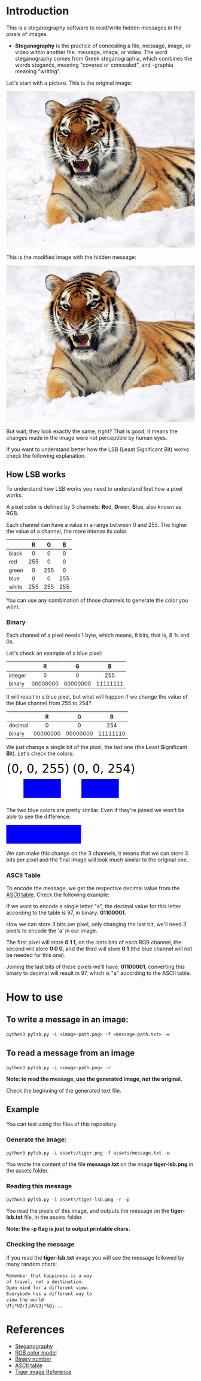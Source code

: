 # Introduction

This is a steganography software to read/write hidden messages in the pixels of images.

* **Steganography** is the practice of concealing a file, message, image, or video within another file, message, image, or video. The word steganography comes from Greek steganographia, which combines the words steganós, meaning "covered or concealed", and -graphia meaning "writing".

Let's start with a picture. This is the original image:

![Tiger](./assets/tiger.png)

This is the modified image with the hidden message:

![Tiger LSB](./assets/tiger-lsb.png)

But wait, they look exactly the same, right? That is good, it means the changes made in the image were not perceptible by human eyes.

If you want to understand better how the LSB (Least Significant Bit) works check the following explanation.

## How LSB works

To understand how LSB works you need to understand first how a pixel works.

A pixel color is defined by 3 channels: **R**ed, **G**reen, **B**lue, also known as RGB.

Each channel can have a value in a range between 0 and 255. The higher the value of a channel, the more intense its color.

|       |  R  |  G  |  B  |
|-------|:---:|:---:|:---:|
| black |  0  |  0  |  0  |
| red   | 255 |  0  |  0  |
| green |  0  | 255 |  0  |
| blue  |  0  |  0  | 255 |
| white | 255 | 255 | 255 |

You can use any combination of those channels to generate the color you want.

### Binary

Each channel of a pixel needs 1 byte, which means, 8 bits, that is, 8 1s and 0s.

Let's check an example of a blue pixel:

|         |    R     |    G     |    B     |
| ------- | :------: | :------: | :------: |
| integer |    0     |    0     |   255    |
| binary  | 00000000 | 00000000 | 11111111 |

It will result in a blue pixel, but what will happen if we change the value of the blue channel from 255 to 254?

|         |    R     |    G     |    B     |
| ------- | :------: | :------: | :------: |
| decimal |    0     |    0     |   254    |
| binary  | 00000000 | 00000000 | 11111110 |

We just change a single bit of the pixel, the last one (the **L**east **S**ignificant **B**it). Let's check the colors:

![RGB 1](./assets/rgb-1.png)

The two blue colors are pretty similar. Even if they're joined we won't be able to see the difference:

![RGB 2](./assets/rgb-2.png)

We can make this change on the 3 channels, it means that we can store 3 bits per pixel and the final image will look much similar to the original one.

### ASCII Table

To encode the message, we get the respective decimal value from the [ASCII table](http://www.asciitable.com/). Check the following example:

If we want to encode a single letter "a", the decimal value for this letter according to the table is 97, in binary: **01100001**.

How we can store 3 bits per pixel, only changing the last bit, we'll need 3 pixels to encode the 'a' in our image.

The first pixel will store **0 1 1**, on the lasts bits of each RGB channel, the second will store **0 0 0**, and the third will store **0 1** (the blue channel will not be needed for this one).

Joining the last bits of these pixels we'll have: **01100001**, converting this binary to decimal will result in 97, which is "a" according to the ASCII table.

# How to use

## To write a message in an image:

`python3 pylsb.py -i <image-path.png> -f <message-path.txt> -w`

## To read a message from an image

`python3 pylsb.py -i <image-path.png> -r`

**Note: to read the message, use the generated image, not the original.**

Check the beginning of the generated text file.

## Example

You can test using the files of this repository.

### Generate the image:

`python3 pylsb.py -i assets/tiger.png -f assets/message.txt -w`

You wrote the content of the file **message.txt** on the image **tiger-lsb.png** in the assets folder.

### Reading this message

`python3 pylsb.py -i assets/tiger-lsb.png -r -p`

You read the pixels of this image, and outputs the message on the **tiger-lsb.txt** file, in the assets folder.

**Note: the -p flag is just to output printable chars.**

### Checking the message

If you read the **tiger-lsb.txt** image you will see the message followed by many random chars:

```
Remember that happiness is a way
of travel, not a destination.
Open mind for a different view.
Everybody has a different way to
view the world
UTj*UZrIjUVUJj*&Qj...
```
# References

- [Steganography](https://en.wikipedia.org/wiki/Steganography)
- [RGB color model](https://en.wikipedia.org/wiki/RGB_color_model)
- [Binary number](https://en.wikipedia.org/wiki/Binary_number)
- [ASCII table](http://www.asciitable.com/)
- [Tiger image Reference](https://pixabay.com/pt/photos/tigre-neve-roncando-585855/)